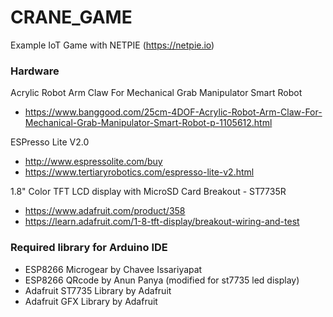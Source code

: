 # CRANE_GAME
Example IoT Game with NETPIE (https://netpie.io)

### Hardware

Acrylic Robot Arm Claw For Mechanical Grab Manipulator Smart Robot
- https://www.banggood.com/25cm-4DOF-Acrylic-Robot-Arm-Claw-For-Mechanical-Grab-Manipulator-Smart-Robot-p-1105612.html

ESPresso Lite V2.0
- http://www.espressolite.com/buy
- https://www.tertiaryrobotics.com/espresso-lite-v2.html

1.8" Color TFT LCD display with MicroSD Card Breakout - ST7735R
- https://www.adafruit.com/product/358
- https://learn.adafruit.com/1-8-tft-display/breakout-wiring-and-test

### Required library for Arduino IDE

- ESP8266 Microgear by Chavee Issariyapat
- ESP8266 QRcode by Anun Panya (modified for st7735 led display)
- Adafruit ST7735 Library by Adafruit
- Adafruit GFX Library by Adafruit
